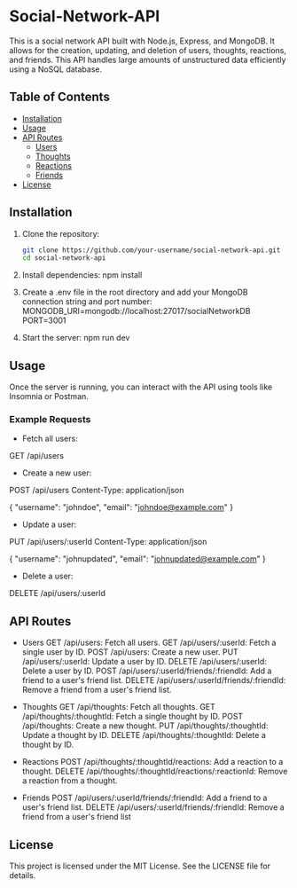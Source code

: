 # Social-Network-API

This is a social network API built with Node.js, Express, and MongoDB. It allows for the creation, updating, and deletion of users, thoughts, reactions, and friends. This API handles large amounts of unstructured data efficiently using a NoSQL database.

## Table of Contents
- [Installation](#installation)
- [Usage](#usage)
- [API Routes](#api-routes)
  - [Users](#users)
  - [Thoughts](#thoughts)
  - [Reactions](#reactions)
  - [Friends](#friends)
- [License](#license)

## Installation

1. Clone the repository:
   ```sh
   git clone https://github.com/your-username/social-network-api.git
   cd social-network-api

2. Install dependencies:
   npm install

3. Create a .env file in the root directory and add your MongoDB connection string and port number:
   MONGODB_URI=mongodb://localhost:27017/socialNetworkDB
   PORT=3001

4. Start the server:
   npm run dev

## Usage
Once the server is running, you can interact with the API using tools like Insomnia or Postman.

### Example Requests
- Fetch all users:

GET /api/users


- Create a new user:

POST /api/users
Content-Type: application/json

{
  "username": "johndoe",
  "email": "johndoe@example.com"
}


- Update a user:

PUT /api/users/:userId
Content-Type: application/json

{
  "username": "johnupdated",
  "email": "johnupdated@example.com"
}

- Delete a user: 

DELETE /api/users/:userId

## API Routes

- Users
    GET /api/users: Fetch all users.
    GET /api/users/:userId: Fetch a single user by ID.
    POST /api/users: Create a new user.
    PUT /api/users/:userId: Update a user by ID.
    DELETE /api/users/:userId: Delete a user by ID.
    POST /api/users/:userId/friends/:friendId: Add a friend to a user's friend list.
    DELETE /api/users/:userId/friends/:friendId: Remove a friend from a user's friend list.

- Thoughts
    GET /api/thoughts: Fetch all thoughts.
    GET /api/thoughts/:thoughtId: Fetch a single thought by ID.
    POST /api/thoughts: Create a new thought.
    PUT /api/thoughts/:thoughtId: Update a thought by ID.
    DELETE /api/thoughts/:thoughtId: Delete a thought by ID.

- Reactions
    POST /api/thoughts/:thoughtId/reactions: Add a reaction to a thought.
    DELETE /api/thoughts/:thoughtId/reactions/:reactionId: Remove a reaction from a thought.

- Friends
    POST /api/users/:userId/friends/:friendId: Add a friend to a user's friend list.
    DELETE /api/users/:userId/friends/:friendId: Remove a friend from a user's friend list

## License
This project is licensed under the MIT License. See the LICENSE file for details.


